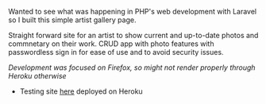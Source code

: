 Wanted to see what was happening in PHP's web development with Laravel so I built this simple artist gallery page. 

Straight forward site for an artist to show current and up-to-date photos
and commnetary on their work. CRUD app with photo features with passwordless sign in
for ease of use and to avoid security issues. 


_Development was focused on Firefox, so might not render properly through Heroku otherwise_
- Testing site [here](http://jack-georgopolus.herokuapp.com/)  deployed on Heroku



